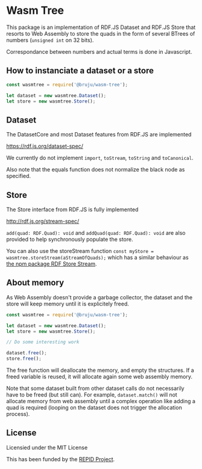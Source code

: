 # Wasm Tree

This package is an implementation of RDF.JS Dataset and RDF.JS Store that
resorts to Web Assembly to store the quads in the form of several BTrees of
numbers (`unsigned int` on 32 bits).

Correspondance between numbers and actual terms is done in Javascript.


## How to instanciate a dataset or a store

```javascript
const wasmtree = require('@bruju/wasm-tree');

let dataset = new wasmtree.Dataset();
let store = new wasmtree.Store();
```

## Dataset

The DatasetCore and most Dataset features from RDF.JS are implemented

https://rdf.js.org/dataset-spec/

We currently do not implement `import`, `toStream`, `toString` and `toCanonical`.

Also note that the equals function does not normalize the black node as specified.


## Store

The Store interface from RDF.JS is fully implemented

http://rdf.js.org/stream-spec/

`add(quad: RDF.Quad): void` and `addQuad(quad: RDF.Quad): void` are also provided to help synchronously populate the store.

You can also use the storeStream function
`const myStore = wasmtree.storeStream(aStreamOfQuads);` which has a similar behaviour as [the npm package RDF Store Stream](https://www.npmjs.com/package/rdf-store-stream).

## About memory

As Web Assembly doesn't provide a garbage collector, the dataset and the store
will keep memory until it is explicitely freed.


```javascript
const wasmtree = require('@bruju/wasm-tree');

let dataset = new wasmtree.Dataset();
let store = new wasmtree.Store();

// Do some interesting work

dataset.free();
store.free();
```

The free function will deallocate the memory, and empty the structures. If a
freed variable is reused, it will allocate again some web assembly memory.

Note that some dataset built from other dataset calls do not necessarily have
to be freed (but still can). For example, `dataset.match()` will not allocate
memory from web assembly until a complex operation like adding a quad is
required (looping on the dataset does not trigger the allocation process).


## License

Licensied under the MIT License

This has been funded by the [REPID Project](https://projet.liris.cnrs.fr/repid/index.html).
